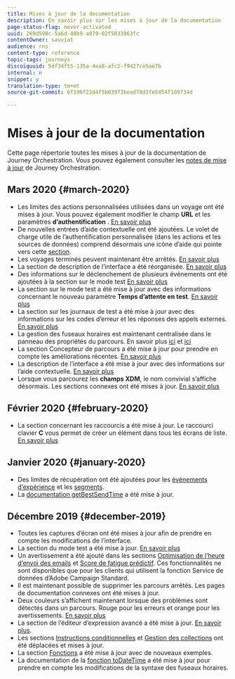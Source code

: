 ```yaml
---
title: Mises à jour de la documentation
description: En savoir plus sur les mises à jour de la documentation
page-status-flag: never-activated
uuid: 269d590c-5a6d-40b9-a879-02f5033863fc
contentOwner: sauviat
audience: rns
content-type: reference
topic-tags: journeys
discoiquuid: 5df34f55-135a-4ea8-afc2-f9427ce5ae7b
internal: n
snippet: y
translation-type: tm+mt
source-git-commit: 6f196f22d4f5b03973bead78d3fe5454f109734d

---
```



# Mises à jour de la documentation

Cette page répertorie toutes les mises à jour de la documentation de Journey Orchestration.
Vous pouvez également consulter les [notes de mise à jour](../release-notes/release-notes.md) de Journey Orchestration.

## Mars 2020 {#march-2020}

* Les limites des actions personnalisées utilisées dans un voyage ont été mises à jour. Vous pouvez également modifier le champ **URL** et les paramètres **d’authentification** . [En savoir plus](../action/about-custom-action-configuration.md)
* De nouvelles entrées d’aide contextuelle ont été ajoutées. Le volet de charge utile de l’authentification personnalisée (dans les actions et les sources de données) comprend désormais une icône d’aide qui pointe vers cette [section](../datasource/external-data-sources.md#section_wjp_nl5_nhb).
* Les voyages terminés peuvent maintenant être arrêtés. [En savoir plus](../building-journeys/using-the-journey-designer.md)
* La section de description de l’interface a été réorganisée. [En savoir plus](../about/user-interface.md)
* Des informations sur le déclenchement de plusieurs événements ont été ajoutées à la section sur le mode test [En savoir plus](../building-journeys/testing-the-journey.md#firing_events)
* La section sur le mode test a été mise à jour avec des informations concernant le nouveau paramètre **Temps d’attente en test**. [En savoir plus](../building-journeys/testing-the-journey.md)
* La section sur les journaux de test a été mise à jour avec des informations sur les codes d’erreur et les réponses des appels externes. [En savoir plus](../building-journeys/testing-the-journey.md#viewing_logs)
* La gestion des fuseaux horaires est maintenant centralisée dans le panneau des propriétés du parcours. En savoir plus [ici](../building-journeys/changing-properties.md#timezone) et [ici](../building-journeys/timezone-management.md)
* La section Concepteur de parcours a été mise à jour pour prendre en compte les améliorations récentes. [En savoir plus](../building-journeys/using-the-journey-designer.md)
* La description de l’interface a été mise à jour avec des informations sur l’aide contextuelle. [En savoir plus](../about/user-interface.md#section_ksq_zr1_ffb)
* Lorsque vous parcourez les **champs XDM**, le nom convivial s’affiche désormais. Les sections connexes ont été mises à jour. [En savoir plus](../about/user-interface.md#friendly-names-display)


## Février 2020 {#february-2020}

* La section concernant les raccourcis a été mise à jour. Le raccourci clavier **C** vous permet de créer un élément dans tous les écrans de liste. [En savoir plus](../about/user-interface.md#section_ksq_zr1_ffb)

## Janvier 2020 {#january-2020}

* Des limites de récupération ont été ajoutées pour les [événements d’expérience](../datasource/adobe-experience-platform-data-source.md) et les [segments](../functions/functioninsegment.md).
* La [documentation getBestSendTime](../functions/functiongetbestsendtime.md) a été mise à jour.

## Décembre 2019 {#december-2019}

* Toutes les captures d’écran ont été mises à jour afin de prendre en compte les modifications de l’interface.
* La section du mode test a été mise à jour. [En savoir plus](../building-journeys/testing-the-journey.md)
* Un avertissement a été ajouté dans les sections [Optimisation de l’heure d’envoi des emails](../building-journeys/wait-activity.md) et [ Score de fatigue prédictif](../usecase/leveraging-fatigue-scores.md). Ces fonctionnalités ne sont disponibles que pour les clients qui utilisent la fonction Service de données d’Adobe Campaign Standard.
* Il est maintenant possible de supprimer les parcours arrêtés. Les pages de documentation connexes ont été mises à jour.
* Deux couleurs s’affichent maintenant lorsque des problèmes sont détectés dans un parcours. Rouge pour les erreurs et orange pour les avertissements. [En savoir plus](../about/troubleshooting.md)
* La section de l’éditeur d’expression avancé a été mise à jour. [En savoir plus](../expression/expressionadvanced.md).
* Les sections [Instructions conditionnelles](../expression/conditional-instruction.md) et [Gestion des collections](../expression/collection-management-functions.md) ont été déplacées et mises à jour.
* La section [Fonctions](../expression/functions.md) a été mise à jour avec de nouveaux exemples.
* La documentation de la [fonction toDateTime](../functions/functiontodatetime.md) a été mise à jour pour prendre en compte les modifications de la syntaxe des fuseaux horaires.
